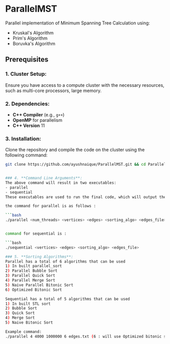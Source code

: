 # ParallelMST

Parallel implementation of Minimum Spanning Tree Calculation using:
- Kruskal's Algorithm
- Prim's Algorithm
- Boruvka's Algorithm

## Prerequisites

### 1. **Cluster Setup**:
Ensure you have access to a compute cluster with the necessary resources, such as multi-core processors, large memory.
### 2. **Dependencies**:
- **C++ Compiler** (e.g., `g++`)
- **OpenMP** for parallelism
- **C++ Version** 11

### 3. **Installation**:
Clone the repository and compile the code on the cluster using the following command:

```bash
git clone https://github.com/ayushnaique/ParallelMST.git && cd ParallelMST/src/Sequential && make && cd ../Parallel && make


### 4. **Command Line Arguments**:
The above command will result in two executables:
- parallel
- sequential
These executables are used to run the final code, which will output the MST weight and the runtime for all three algorithms

the command for parallel is as follows :

```bash
./parallel <num_threads> <vertices> <edges> <sorting_algo> <edges_file>


command for sequential is :

```bash
./sequential <vertices> <edges> <sorting_algo> <edges_file>

### 5. **Sorting Algorithms**:
Parallel has a total of 6 algorithms that can be used
1) In built parallel_sort
2) Parallel Bubble Sort
3) Parallel Quick Sort
4) Parallel Merge Sort
5) Naive Parallel Bitonic Sort
6) Optimized Bitonic Sort

Sequential has a total of 5 algorithms that can be used
1) In built STL sort 
2) Bubble Sort
3) Quick Sort
4) Merge Sort
5) Naive Bitonic Sort

Example command:
./parallel 4 4000 1000000 6 edges.txt (6 : will use Optimized bitonic sort)